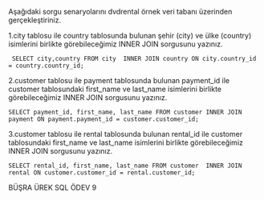 Aşağıdaki sorgu senaryolarını dvdrental örnek veri tabanı üzerinden gerçekleştiriniz.    
  
1.city tablosu ile country tablosunda bulunan şehir (city) ve ülke (country) isimlerini birlikte görebileceğimiz INNER JOIN sorgusunu yazınız.     
  
` SELECT city,country FROM city 
INNER JOIN country ON city.country_id = country.country_id;`
  
2.customer tablosu ile payment tablosunda bulunan payment_id ile customer tablosundaki first_name ve last_name isimlerini birlikte görebileceğimiz INNER JOIN sorgusunu yazınız.    

`SELECT payment_id, first_name, last_name FROM customer
INNER JOIN payment ON payment.payment_id = customer.customer_id;  `  
  
3.customer tablosu ile rental tablosunda bulunan rental_id ile customer tablosundaki first_name ve last_name isimlerini birlikte görebileceğimiz INNER JOIN sorgusunu yazınız.   
  
`SELECT rental_id, first_name, last_name FROM customer 
INNER JOIN rental ON customer.customer_id = rental.customer_id; `  
    
BÜŞRA ÜREK SQL ÖDEV 9 